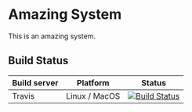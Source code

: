 # Amazing System
This is an amazing system.

## Build Status
| Build server| Platform       | Status      |
|-------------|----------------|-------------|
|Travis       | Linux / MacOS  |[![Build Status](https://codebuild.us-east-2.amazonaws.com/badges?uuid=eyJlbmNyeXB0ZWREYXRhIjoiWEMvVFlTbElaWjZIdHpjRFhHVjRZc1ZIVmZ2L3lPSnpmbmp5TmdwRWY3ZEVKTG03cHFoMVl5MWorSUorOGZUNWk4aGc5ME9JUS9jWWNsQWU0aXNoM2hjPSIsIml2UGFyYW1ldGVyU3BlYyI6IlVxaGQ3Q2pnTDA2SUdXMlIiLCJtYXRlcmlhbFNldFNlcmlhbCI6MX0%3D&branch=master)](http://dev.expertseeking.com) |